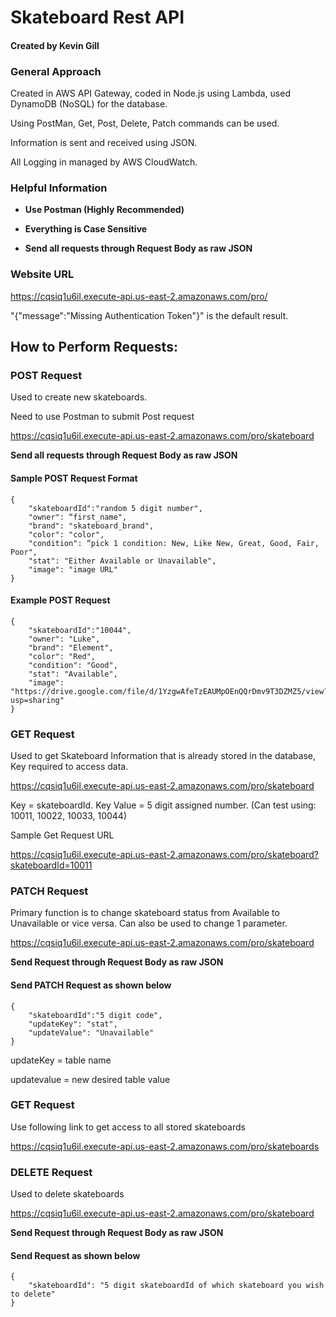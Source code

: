 # Skateboard Rest API
#### Created by Kevin Gill

### General Approach
Created in AWS API Gateway, coded in Node.js using Lambda, used DynamoDB (NoSQL) for the database.

Using PostMan, Get, Post, Delete, Patch commands can be used. 

Information is sent and received using JSON.

All Logging in managed by AWS CloudWatch.


### Helpful Information

+ **Use Postman (Highly Recommended)**

+ **Everything is Case Sensitive**

+ **Send all requests through Request Body as raw JSON**



### Website URL
https://cqsiq1u6il.execute-api.us-east-2.amazonaws.com/pro/

"{"message":"Missing Authentication Token"}" is the default result.


## How to Perform Requests:

### POST Request
Used to create new skateboards.

Need to use Postman to submit Post request


https://cqsiq1u6il.execute-api.us-east-2.amazonaws.com/pro/skateboard

**Send all requests through Request Body as raw JSON**

#### Sample POST Request Format
```
{
    "skateboardId":"random 5 digit number",
    "owner": “first_name",
    "brand": "skateboard_brand",
    "color": "color",
    "condition": “pick 1 condition: New, Like New, Great, Good, Fair, Poor",
    "stat": "Either Available or Unavailable",
    "image": "image URL"
}        
```
#### Example POST Request
```
{
    "skateboardId":"10044",
    "owner": "Luke",
    "brand": "Element",
    "color": "Red",
    "condition": "Good",
    "stat": "Available",
    "image": "https://drive.google.com/file/d/1YzgwAfeTzEAUMpOEnQQrDmv9T3DZMZ5/view?usp=sharing"
}        
```
### GET Request
Used to get Skateboard Information that is already stored in the database, Key required to access data. 

https://cqsiq1u6il.execute-api.us-east-2.amazonaws.com/pro/skateboard

Key = skateboardId. Key Value = 5 digit assigned number. (Can test using: 10011, 10022, 10033, 10044)


Sample Get Request URL

https://cqsiq1u6il.execute-api.us-east-2.amazonaws.com/pro/skateboard?skateboardId=10011

### PATCH Request
Primary function is to change skateboard status from Available to Unavailable or vice versa. Can also be used to change 1 parameter. 

https://cqsiq1u6il.execute-api.us-east-2.amazonaws.com/pro/skateboard

**Send Request through Request Body as raw JSON**

#### Send PATCH Request as shown below 
```
{
    "skateboardId":"5 digit code",
    "updateKey": "stat",
    "updateValue": "Unavailable"
}
```

updateKey = table name

updatevalue = new desired table value


### GET Request

Use following link to get access to all stored skateboards

https://cqsiq1u6il.execute-api.us-east-2.amazonaws.com/pro/skateboards

### DELETE Request

Used to delete skateboards

https://cqsiq1u6il.execute-api.us-east-2.amazonaws.com/pro/skateboard

**Send Request through Request Body as raw JSON**

#### Send Request as shown below 
```
{
    "skateboardId": "5 digit skateboardId of which skateboard you wish to delete"
}
```
